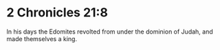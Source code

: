 # 2 Chronicles 21:8

In his days the Edomites revolted from under the dominion of Judah, and made themselves a king.